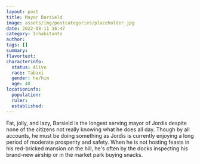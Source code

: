 ```yaml
---
layout: post
title: Mayor Barsield
image: assets/img/postcategories/placeholder.jpg
date: 2022-08-11 16:47
category: Inhabitants
author: 
tags: []
summary: 
flavortext: 
characterinfo:
  status: Alive
  race: Tabaxi
  gender: he/him
  age: 40
locationinfo:
  population: 
  ruler: 
  established: 
---
```


Fat, jolly, and lazy, Barsield is the longest serving mayor of Jordis despite none of the citizens not really knowing what he does all day. Though by all accounts, he must be doing something as Jordis is currently enjoying a long period of moderate prosperity and safety. When he is not hosting feasts in his red-bricked mansion on the hill, he's often by the docks inspecting his brand-new airship or in the market park buying snacks.